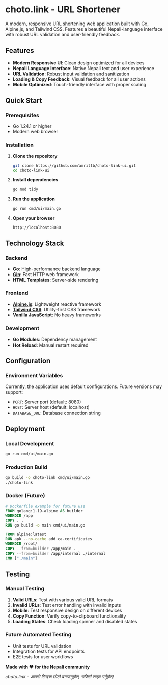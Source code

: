 # choto.link - URL Shortener

A modern, responsive URL shortening web application built with Go, Alpine.js, and Tailwind CSS. Features a beautiful Nepali-language interface with robust URL validation and user-friendly feedback.

## Features

- **Modern Responsive UI**: Clean design optimized for all devices
- **Nepali Language Interface**: Native Nepali text and user experience
- **URL Validation**: Robust input validation and sanitization
- **Loading & Copy Feedback**: Visual feedback for all user actions
- **Mobile Optimized**: Touch-friendly interface with proper scaling

## Quick Start

### Prerequisites
- Go 1.24.1 or higher
- Modern web browser

### Installation

1. **Clone the repository**
   ```bash
   git clone https://github.com/amrittb/choto-link-ui.git
   cd choto-link-ui
   ```

2. **Install dependencies**
   ```bash
   go mod tidy
   ```

3. **Run the application**
   ```bash
   go run cmd/ui/main.go
   ```

4. **Open your browser**
   ```
   http://localhost:8080
   ```

## Technology Stack

### Backend
- **[Go](https://golang.org/)**: High-performance backend language
- **[Gin](https://gin-gonic.com/)**: Fast HTTP web framework
- **HTML Templates**: Server-side rendering

### Frontend
- **[Alpine.js](https://alpinejs.dev/)**: Lightweight reactive framework
- **[Tailwind CSS](https://tailwindcss.com/)**: Utility-first CSS framework
- **Vanilla JavaScript**: No heavy frameworks

### Development
- **Go Modules**: Dependency management
- **Hot Reload**: Manual restart required

## Configuration

### Environment Variables
Currently, the application uses default configurations. Future versions may support:
- `PORT`: Server port (default: 8080)
- `HOST`: Server host (default: localhost)
- `DATABASE_URL`: Database connection string

## Deployment

### Local Development
```bash
go run cmd/ui/main.go
```

### Production Build
```bash
go build -o choto-link cmd/ui/main.go
./choto-link
```

### Docker (Future)
```dockerfile
# Dockerfile example for future use
FROM golang:1.19-alpine AS builder
WORKDIR /app
COPY . .
RUN go build -o main cmd/ui/main.go

FROM alpine:latest
RUN apk --no-cache add ca-certificates
WORKDIR /root/
COPY --from=builder /app/main .
COPY --from=builder /app/internal ./internal
CMD ["./main"]
```

## Testing

### Manual Testing
1. **Valid URLs**: Test with various valid URL formats
2. **Invalid URLs**: Test error handling with invalid inputs
3. **Mobile**: Test responsive design on different devices
4. **Copy Function**: Verify copy-to-clipboard functionality
5. **Loading States**: Check loading spinner and disabled states

### Future Automated Testing
- Unit tests for URL validation
- Integration tests for API endpoints
- E2E tests for user workflows

**Made with ❤️ for the Nepali community**

*choto.link - आफ्नो लिङ्क छोटो बनाउनुहोस्, सजिलै साझा गर्नुहोस्!*